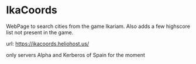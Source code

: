 # IkaCoords

WebPage to search cities from the game Ikariam.
Also adds a few highscore list not present in the game.

url: https://ikacoords.heliohost.us/

only servers Alpha and Kerberos of Spain for the moment
